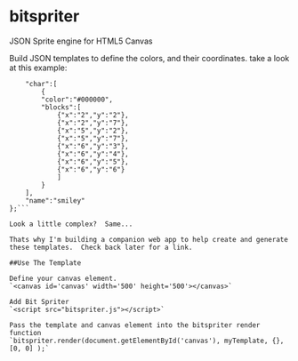 # bitspriter
JSON Sprite engine for HTML5 Canvas

Build JSON templates to define the colors, and their coordinates.  take a look at this example:

```myTemplate = {
    "char":[
        {
        "color":"#000000",
        "blocks":[
            {"x":"2","y":"2"},
            {"x":"2","y":"7"},
            {"x":"5","y":"2"},
            {"x":"5","y":"7"},
            {"x":"6","y":"3"},
            {"x":"6","y":"4"},
            {"x":"6","y":"5"},
            {"x":"6","y":"6"}
            ]
        }
    ],
    "name":"smiley"
};```

Look a little complex?  Same...  

Thats why I'm building a companion web app to help create and generate these templates.  Check back later for a link.

##Use The Template

Define your canvas element.
`<canvas id='canvas' width='500' height='500'></canvas>`

Add Bit Spriter
`<script src="bitspriter.js"></script>`

Pass the template and canvas element into the bitspriter render function
`bitspriter.render(document.getElementById('canvas'), myTemplate, {}, [0, 0] );`


